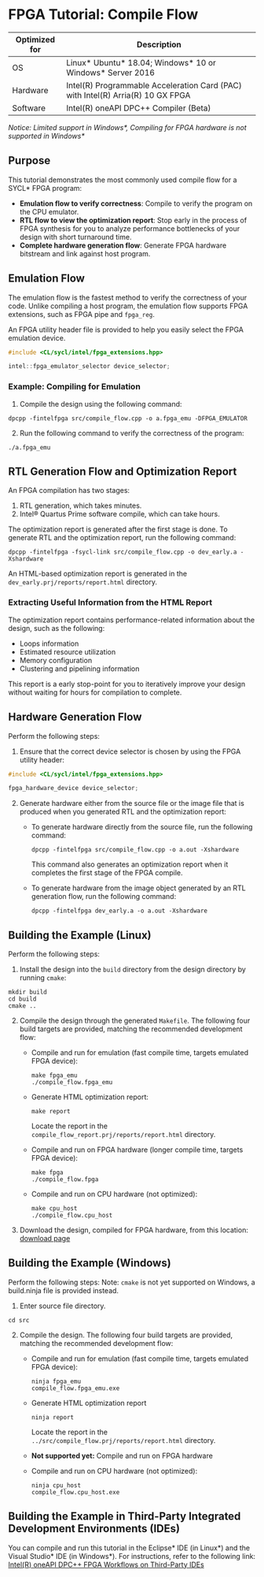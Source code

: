 # FPGA Tutorial: Compile Flow

| Optimized for                     | Description
---                                 |---
| OS                                | Linux* Ubuntu* 18.04; Windows* 10 or Windows* Server 2016
| Hardware                          | Intel(R) Programmable Acceleration Card (PAC) with Intel(R) Arria(R) 10 GX FPGA
| Software                          | Intel(R) oneAPI DPC++ Compiler (Beta) 

_Notice: Limited support in Windows*, Compiling for FPGA hardware is not supported in Windows*_

## Purpose
This tutorial demonstrates the most commonly used compile flow for a SYCL* FPGA program:
* **Emulation flow to verify correctness**: Compile to verify the program on the CPU emulator.
* **RTL flow to view the optimization report**: Stop early in the process of FPGA synthesis for you to analyze performance bottlenecks of your design with short turnaround time.
* **Complete hardware generation flow**: Generate FPGA hardware bitstream and link against host program.

## Emulation Flow

The emulation flow is the fastest method to verify the correctness of your code. Unlike compiling a host program, the emulation flow supports FPGA extensions, such as FPGA pipe and `fpga_reg`.

An FPGA utility header file is provided to help you easily select the FPGA emulation device.
```c++
#include <CL/sycl/intel/fpga_extensions.hpp>

intel::fpga_emulator_selector device_selector;
```

### Example: Compiling for Emulation 
1. Compile the design using the following command: 
```
dpcpp -fintelfpga src/compile_flow.cpp -o a.fpga_emu -DFPGA_EMULATOR
```
2. Run the following command to verify the correctness of the program:  
```
./a.fpga_emu
``` 


## RTL Generation Flow and Optimization Report
An FPGA compilation has two stages:
1. RTL generation, which takes minutes.
2. Intel® Quartus Prime software compile, which can take hours.

The optimization report is generated after the first stage is done. To generate RTL and the optimization report, run the following command:

```
dpcpp -fintelfpga -fsycl-link src/compile_flow.cpp -o dev_early.a -Xshardware
```
An HTML-based optimization report is generated in the `dev_early.prj/reports/report.html` directory.

### Extracting Useful Information from the HTML Report
The optimization report contains performance-related information about the design, such as the following:

* Loops information
* Estimated resource utilization
* Memory configuration
* Clustering and pipelining information

This report is a early stop-point for you to iteratively improve your design without waiting for hours for compilation to complete.


## Hardware Generation Flow
Perform the following steps:

1. Ensure that the correct device selector is chosen by using the FPGA utility header:
```c++
#include <CL/sycl/intel/fpga_extensions.hpp>

fpga_hardware_device device_selector;
```

2. Generate hardware either from the source file or the image file that is produced when you generated RTL and the optimization report:

   * To generate hardware directly from the source file, run the following command:

      ```
      dpcpp -fintelfpga src/compile_flow.cpp -o a.out -Xshardware
      ``` 
     This command also generates an optimization report when it completes the first stage of the FPGA compile.
 
   * To generate hardware from the image object generated by an RTL generation flow, run the following command:

     ```
     dpcpp -fintelfpga dev_early.a -o a.out -Xshardware
     ```

## Building the Example (Linux)

Perform the following steps:
1. Install the design into the `build` directory from the design directory by running `cmake`:

```
mkdir build
cd build
cmake ..
```

2. Compile the design through the generated `Makefile`. The following four build targets are provided, matching the recommended development flow:

   * Compile and run for emulation (fast compile time, targets emulated FPGA device): 

      ```
      make fpga_emu
      ./compile_flow.fpga_emu 
      ```

   * Generate HTML optimization report: 
   
      ```
      make report
      ``` 
     Locate the report in the `compile_flow_report.prj/reports/report.html` directory.

   * Compile and run on FPGA hardware (longer compile time, targets FPGA device):    

     ```
     make fpga 
     ./compile_flow.fpga 
     ```

   * Compile and run on CPU hardware (not optimized): 

     ```
     make cpu_host
     ./compile_flow.cpu_host
     ```

3. Download the design, compiled for FPGA hardware, from this location: [download page](https://www.intel.com/content/www/us/en/programmable/products/design-software/high-level-design/one-api-for-fpga-support.html)

## Building the Example (Windows)

Perform the following steps:
Note: `cmake` is not yet supported on Windows, a build.ninja file is provided instead. 

1. Enter source file directory.

```
cd src
```

2. Compile the design. The following four build targets are provided, matching the recommended development flow:

   * Compile and run for emulation (fast compile time, targets emulated FPGA device): 

      ```
      ninja fpga_emu
      compile_flow.fpga_emu.exe 
      ```

   * Generate HTML optimization report
   
      ```
      ninja report
      ``` 
     Locate the report in the `../src/compile_flow.prj/reports/report.html` directory.

   * **Not supported yet:**  Compile and run on FPGA hardware

   * Compile and run on CPU hardware (not optimized): 

     ```
     ninja cpu_host
     compile_flow.cpu_host.exe
     ```

## Building the Example in Third-Party Integrated Development Environments (IDEs)

You can compile and run this tutorial in the Eclipse* IDE (in Linux*) and the Visual Studio* IDE (in Windows*). For instructions, refer to the following link: [Intel(R) oneAPI DPC++ FPGA Workflows on Third-Party IDEs](https://software.intel.com/en-us/articles/intel-oneapi-dpcpp-fpga-workflow-on-ide)

